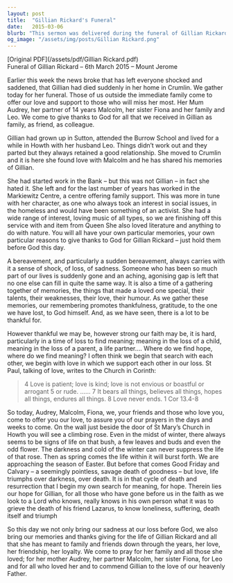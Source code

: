 ```yaml
---
layout: post
title:  "Gillian Rickard's Funeral"
date:   2015-03-06
blurb: "This sermon was delivered during the funeral of Gillian Rickard on 6th March 2015. It reflects on Gillian's life, her interests, and her work, acknowledging her contributions to social issues and her love for nature and literature. The sermon also addresses the shock and sadness of sudden bereavement, offering words of hope and comfort."
og_image: "/assets/img/posts/Gillian Rickard.png"
---
```

[Original PDF](/assets/pdf/Gillian Rickard.pdf)    
Funeral of Gillian Rickard – 6th March 2015 – Mount Jerome

Earlier this week the news broke that has left everyone shocked and saddened, that Gillian had died suddenly in her home in Crumlin. We gather today for her funeral. Those of us outside the immediate family come to offer our love and support to those who will miss her most. Her Mum Audrey, her partner of 14 years Malcolm, her sister Fiona and her family and Leo. We come to give thanks to God for all that we received in Gillian as family, as friend, as colleague.

Gillian had grown up in Sutton, attended the Burrow School and lived for a while in Howth with her husband Leo. Things didn’t work out and they parted but they always retained a good relationship. She moved to Crumlin and it is here she found love with Malcolm and he has shared his memories of Gillian.

She had started work in the Bank – but this was not Gillian – in fact she hated it. She left and for the last number of years has worked in the Markiewitz Centre, a centre offering family support. This was more in tune with her character, as one who always took an interest in social issues, in the homeless and would have been something of an activist. She had a wide range of interest, loving music of all types, so we are finishing off this service with and item from Queen She also loved literature and anything to do with nature. You will all have your own particular memories, your own particular reasons to give thanks to God for Gillian Rickard – just hold them before God this day.

A bereavement, and particularly a sudden bereavement, always carries with it a sense of shock, of loss, of sadness. Someone who has been so much part of our lives is suddenly gone and an aching, agonising gap is left that no one else can fill in quite the same way. It is also a time of a gathering together of memories, the things that made a loved one special, their talents, their weaknesses, their love, their humour. As we gather these memories, our remembering promotes thankfulness, gratitude, to the one we have lost, to God himself. And, as we have seen, there is a lot to be thankful for.

However thankful we may be, however strong our faith may be, it is hard, particularly in a time of loss to find meaning; meaning in the loss of a child, meaning in the loss of a parent, a life partner…. Where do we find hope, where do we find meaning? I often think we begin that search with each other, we begin with love in which we support each other in our loss. St Paul, talking of love, writes to the Church in Corinth:

> 4 Love is patient; love is kind; love is not envious or boastful or arrogant 5 or rude. …… 7 It bears all things, believes all things, hopes all things, endures all things. 8 Love never ends.
> 1 Cor 13.4-8

So today, Audrey, Malcolm, Fiona, we, your friends and those who love you, come to offer you our love, to assure you of our prayers in the days and weeks to come. On the wall just beside the door of St Mary’s Church in Howth you will see a climbing rose. Even in the midst of winter, there always seems to be signs of life on that bush, a few leaves and buds and even the odd flower. The darkness and cold of the winter can never suppress the life of that rose. Then as spring comes the life within it will burst forth. We are approaching the season of Easter. But before that comes Good Friday and Calvary – a seemingly pointless, savage death of goodness – but love, life triumphs over darkness, over death. It is in that cycle of death and resurrection that I begin my own search for meaning, for hope. Therein lies our hope for Gillian, for all those who have gone before us in the faith as we look to a Lord who knows, really knows in his own person what it was to grieve the death of his friend Lazarus, to know loneliness, suffering, death itself and triumph

So this day we not only bring our sadness at our loss before God, we also bring our memories and thanks giving for the life of Gillian Rickard and all that she has meant to family and friends down through the years, her love, her friendship, her loyalty. We come to pray for her family and all those she loved; for her mother Audrey, her partner Malcolm, her sister Fiona, for Leo and for all who loved her and to commend Gillian to the love of our heavenly Father.
